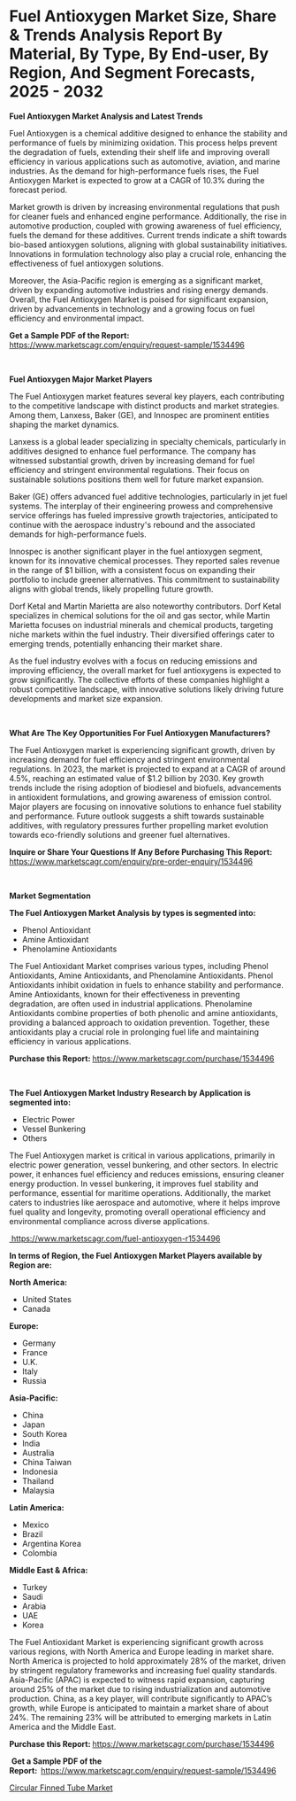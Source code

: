 <p><h1>Fuel Antioxygen Market Size, Share & Trends Analysis Report By Material, By Type, By End-user, By Region, And Segment Forecasts, 2025 - 2032</h1></p><p><strong>Fuel Antioxygen Market Analysis and Latest Trends</strong></p>
<p><p>Fuel Antioxygen is a chemical additive designed to enhance the stability and performance of fuels by minimizing oxidation. This process helps prevent the degradation of fuels, extending their shelf life and improving overall efficiency in various applications such as automotive, aviation, and marine industries. As the demand for high-performance fuels rises, the Fuel Antioxygen Market is expected to grow at a CAGR of 10.3% during the forecast period.</p><p>Market growth is driven by increasing environmental regulations that push for cleaner fuels and enhanced engine performance. Additionally, the rise in automotive production, coupled with growing awareness of fuel efficiency, fuels the demand for these additives. Current trends indicate a shift towards bio-based antioxygen solutions, aligning with global sustainability initiatives. Innovations in formulation technology also play a crucial role, enhancing the effectiveness of fuel antioxygen solutions.</p><p>Moreover, the Asia-Pacific region is emerging as a significant market, driven by expanding automotive industries and rising energy demands. Overall, the Fuel Antioxygen Market is poised for significant expansion, driven by advancements in technology and a growing focus on fuel efficiency and environmental impact.</p></p>
<p><strong>Get a Sample PDF of the Report:&nbsp;</strong> <a href="https://www.marketscagr.com/enquiry/request-sample/1534496?utm_campaign=1932&utm_medium=2&utm_source=Github&utm_content=ia&utm_term=03042025&utm_id=fuel-antioxygen">https://www.marketscagr.com/enquiry/request-sample/1534496</a></p>
<p>&nbsp;</p>
<p><strong>Fuel Antioxygen Major Market Players</strong></p>
<p><p>The Fuel Antioxygen market features several key players, each contributing to the competitive landscape with distinct products and market strategies. Among them, Lanxess, Baker (GE), and Innospec are prominent entities shaping the market dynamics. </p><p>Lanxess is a global leader specializing in specialty chemicals, particularly in additives designed to enhance fuel performance. The company has witnessed substantial growth, driven by increasing demand for fuel efficiency and stringent environmental regulations. Their focus on sustainable solutions positions them well for future market expansion.</p><p>Baker (GE) offers advanced fuel additive technologies, particularly in jet fuel systems. The interplay of their engineering prowess and comprehensive service offerings has fueled impressive growth trajectories, anticipated to continue with the aerospace industry's rebound and the associated demands for high-performance fuels.</p><p>Innospec is another significant player in the fuel antioxygen segment, known for its innovative chemical processes. They reported sales revenue in the range of $1 billion, with a consistent focus on expanding their portfolio to include greener alternatives. This commitment to sustainability aligns with global trends, likely propelling future growth.</p><p>Dorf Ketal and Martin Marietta are also noteworthy contributors. Dorf Ketal specializes in chemical solutions for the oil and gas sector, while Martin Marietta focuses on industrial minerals and chemical products, targeting niche markets within the fuel industry. Their diversified offerings cater to emerging trends, potentially enhancing their market share.</p><p>As the fuel industry evolves with a focus on reducing emissions and improving efficiency, the overall market for fuel antioxygens is expected to grow significantly. The collective efforts of these companies highlight a robust competitive landscape, with innovative solutions likely driving future developments and market size expansion.</p></p>
<p>&nbsp;</p>
<p><strong>What Are The Key Opportunities For Fuel Antioxygen Manufacturers?</strong></p>
<p><p>The Fuel Antioxygen market is experiencing significant growth, driven by increasing demand for fuel efficiency and stringent environmental regulations. In 2023, the market is projected to expand at a CAGR of around 4.5%, reaching an estimated value of $1.2 billion by 2030. Key growth trends include the rising adoption of biodiesel and biofuels, advancements in antioxident formulations, and growing awareness of emission control. Major players are focusing on innovative solutions to enhance fuel stability and performance. Future outlook suggests a shift towards sustainable additives, with regulatory pressures further propelling market evolution towards eco-friendly solutions and greener fuel alternatives.</p></p>
<p><strong>Inquire or Share Your Questions If Any Before Purchasing This Report:</strong> <a href="https://www.marketscagr.com/enquiry/pre-order-enquiry/1534496?utm_campaign=1932&utm_medium=2&utm_source=Github&utm_content=ia&utm_term=03042025&utm_id=fuel-antioxygen">https://www.marketscagr.com/enquiry/pre-order-enquiry/1534496</a></p>
<p>&nbsp;</p>
<p><strong>Market Segmentation</strong></p>
<p><strong>The Fuel Antioxygen Market Analysis by types is segmented into:</strong></p>
<p><ul><li>Phenol Antioxidant</li><li>Amine Antioxidant</li><li>Phenolamine Antioxidants</li></ul></p>
<p><p>The Fuel Antioxidant Market comprises various types, including Phenol Antioxidants, Amine Antioxidants, and Phenolamine Antioxidants. Phenol Antioxidants inhibit oxidation in fuels to enhance stability and performance. Amine Antioxidants, known for their effectiveness in preventing degradation, are often used in industrial applications. Phenolamine Antioxidants combine properties of both phenolic and amine antioxidants, providing a balanced approach to oxidation prevention. Together, these antioxidants play a crucial role in prolonging fuel life and maintaining efficiency in various applications.</p></p>
<p><strong>Purchase this Report:&nbsp;</strong><a href="https://www.marketscagr.com/purchase/1534496?utm_campaign=1932&utm_medium=2&utm_source=Github&utm_content=ia&utm_term=03042025&utm_id=fuel-antioxygen">https://www.marketscagr.com/purchase/1534496</a></p>
<p>&nbsp;</p>
<p><strong>The Fuel Antioxygen Market Industry Research by Application is segmented into:</strong></p>
<p><ul><li>Electric Power</li><li>Vessel Bunkering</li><li>Others</li></ul></p>
<p><p>The Fuel Antioxygen market is critical in various applications, primarily in electric power generation, vessel bunkering, and other sectors. In electric power, it enhances fuel efficiency and reduces emissions, ensuring cleaner energy production. In vessel bunkering, it improves fuel stability and performance, essential for maritime operations. Additionally, the market caters to industries like aerospace and automotive, where it helps improve fuel quality and longevity, promoting overall operational efficiency and environmental compliance across diverse applications.</p></p>
<p><a href="https://www.marketscagr.com/fuel-antioxygen-r1534496?utm_campaign=1932&utm_medium=2&utm_source=Github&utm_content=ia&utm_term=03042025&utm_id=fuel-antioxygen">&nbsp;https://www.marketscagr.com/fuel-antioxygen-r1534496</a></p>
<p><strong>In terms of Region, the Fuel Antioxygen Market Players available by Region are:</strong></p>
<p>
    <p> <strong> North America: </strong>
        <ul>
            <li>United States</li>
            <li>Canada</li>
        </ul>
        </p> 
    <p> <strong> Europe: </strong>
        <ul>
            <li>Germany</li>
            <li>France</li>
            <li>U.K.</li>
            <li>Italy</li>
            <li>Russia</li>
        </ul>
        </p> 
    <p> <strong> Asia-Pacific: </strong>
        <ul>
            <li>China</li>
            <li>Japan</li>
            <li>South Korea</li>
            <li>India</li>
            <li>Australia</li>
            <li>China Taiwan</li>
            <li>Indonesia</li>
            <li>Thailand</li>
            <li>Malaysia</li>
        </ul>
        </p> 
    <p> <strong> Latin America: </strong>
        <ul>
            <li>Mexico</li>
            <li>Brazil</li>
            <li>Argentina Korea</li>
            <li>Colombia</li>
        </ul>
        </p> 
    <p> <strong> Middle East & Africa: </strong>
        <ul>
            <li>Turkey</li>
            <li>Saudi</li>
            <li>Arabia</li>
            <li>UAE</li>
            <li>Korea</li>
        </ul>
    </p>
    </p>
<p><p>The Fuel Antioxidant Market is experiencing significant growth across various regions, with North America and Europe leading in market share. North America is projected to hold approximately 28% of the market, driven by stringent regulatory frameworks and increasing fuel quality standards. Asia-Pacific (APAC) is expected to witness rapid expansion, capturing around 25% of the market due to rising industrialization and automotive production. China, as a key player, will contribute significantly to APAC’s growth, while Europe is anticipated to maintain a market share of about 24%. The remaining 23% will be attributed to emerging markets in Latin America and the Middle East.</p></p>
<p><strong>Purchase this Report: </strong><a href="https://www.marketscagr.com/purchase/1534496?utm_campaign=1932&utm_medium=2&utm_source=Github&utm_content=ia&utm_term=03042025&utm_id=fuel-antioxygen">https://www.marketscagr.com/purchase/1534496</a></p>
<p>&nbsp;<strong>Get a Sample PDF of the Report:&nbsp;&nbsp;</strong><a href="https://www.marketscagr.com/enquiry/request-sample/1534496?utm_campaign=1932&utm_medium=2&utm_source=Github&utm_content=ia&utm_term=03042025&utm_id=fuel-antioxygen">https://www.marketscagr.com/enquiry/request-sample/1534496</a></p>
<p><strong></strong></p>
<p><p><a href="https://github.com/luckyshygirl/Market-Research-Report-List-7/blob/main/circular-finned-tube-market.md?utm_campaign=1932&utm_medium=2&utm_source=Github&utm_content=ia&utm_term=03042025&utm_id=fuel-antioxygen">Circular Finned Tube Market</a></p></p>